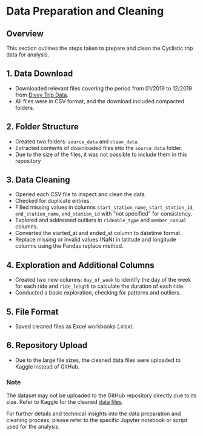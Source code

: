 # Data Preparation and Cleaning

## Overview
This section outlines the steps taken to prepare and clean the Cyclistic trip data for analysis.

## 1. Data Download
- Downloaded relevant files covering the period from 01/2019 to 12/2019 from [Divvy Trip Data](https://divvy-tripdata.s3.amazonaws.com/index.html).
- All files were in CSV format, and the download included compacted folders.

## 2. Folder Structure
- Created two folders: `source_data` and `clean_data`.
- Extracted contents of downloaded files into the `source_data` folder.
- Due to the size of the files, it was not possible to include them in this repository

## 3. Data Cleaning
- Opened each CSV file to inspect and clean the data.
- Checked for duplicate entries.
- Filled missing values in columns `start_station_name`, `start_station_id`, `end_station_name`, `end_station_id` with "not specified" for consistency.
- Explored and addressed outliers in `rideable_type` and `member_casual` columns.
- Converted the started_at and ended_at column to datetime format.
- Replace missing or invalid values (NaN) in latitude and longitude columns using the Pandas replace method.

## 4. Exploration and Additional Columns
- Created two new columns: `day_of_week` to identify the day of the week for each ride and `ride_length` to calculate the duration of each ride.
- Conducted a basic exploration, checking for patterns and outliers.
  
## 5. File Format
- Saved cleaned files as Excel workbooks (.xlsx).

## 6. Repository Upload
- Due to the large file sizes, the cleaned data files were uploaded to Kaggle instead of GitHub.

### Note
The dataset may not be uploaded to the GitHub repository directly due to its size. Refer to Kaggle for the cleaned [data files](https://www.kaggle.com/datasets/marcoshsq/divvy-tripdata/data).

For further details and technical insights into the data preparation and cleaning process, please refer to the specific Jupyter notebook or script used for the analysis.
